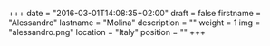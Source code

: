 +++
date = "2016-03-01T14:08:35+02:00"
draft = false
firstname = "Alessandro"
lastname = "Molina"
description = ""
weight = 1
img = "alessandro.png"
location = "Italy"
position = ""
+++

